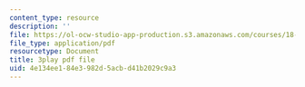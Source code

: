 ```yaml
---
content_type: resource
description: ''
file: https://ol-ocw-studio-app-production.s3.amazonaws.com/courses/18-01sc-single-variable-calculus-fall-2010/4e134ee184e3982d5acbd41b2029c9a3_hjZhPczMkL4.pdf
file_type: application/pdf
resourcetype: Document
title: 3play pdf file
uid: 4e134ee1-84e3-982d-5acb-d41b2029c9a3
---
```

